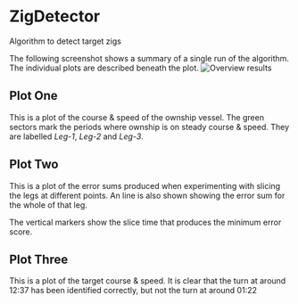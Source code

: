 # ZigDetector
Algorithm to detect target zigs

The following screenshot shows a summary of a single run of the algorithm.  The individual plots are described beneath the plot.
![Overview results](http://i.imgur.com/NL84H2e.png)

## Plot One
This is a plot of the course & speed of the ownship vessel. The green sectors mark the periods where ownship is on steady course & speed. They are labelled *Leg-1*, *Leg-2* and *Leg-3*.

## Plot Two
This is a plot of the error sums produced when experimenting with slicing the legs at different points. An line is also shown showing the error sum for the whole of that leg.

The vertical markers show the slice time that produces the minimum error score.

## Plot Three
This is a plot of the target course & speed. It is clear that the turn at around 12:37 has been identified correctly, but not the turn at around 01:22

